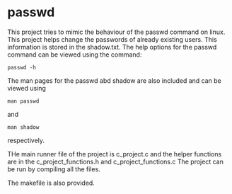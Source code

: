 # passwd
This project tries to mimic the behaviour of the passwd command on linux.
This project helps change the passwords of already existing users. This information is stored in the shadow.txt.
The help options for the passwd command can be viewed using the command:
```
passwd -h
```

The man pages for the passwd abd shadow are also included and can be viewed using 
```
man passwd
```
and 
```
man shadow
```
respectively.

THe main runner file of the project is c_project.c and the helper functions are in the c_project_functions.h and c_project_functions.c
The project can be run by compiling all the files.

The makefile is also provided.
